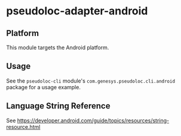 # pseudoloc-adapter-android

## Platform

This module targets the Android platform.

## Usage

See the `pseudoloc-cli` module's `com.genesys.pseudoloc.cli.android` package for a usage example. 

## Language String Reference

See https://developer.android.com/guide/topics/resources/string-resource.html
